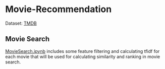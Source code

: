 # Movie-Recommendation
Dataset: [TMDB](https://www.kaggle.com/tmdb/tmdb-movie-metadata)
## Movie Search
[MovieSearch.ipynb](../MoviesSearch.ipynb) includes some feature filtering and calculating tfidf for each movie that will be used for calculating similarity and ranking in movie search.



